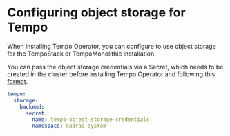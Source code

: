# Configuring object storage for Tempo

When installing Tempo Operator, you can configure to use object storage for the TempoStack or TempoMonolithic installation.

You can pass the object storage credentials via a Secret, which needs to be created in the cluster before installing Tempo Operator and following this [format](https://grafana.com/docs/tempo/latest/setup/operator/object-storage/). 

```yaml
tempo:
  storage:
    backend:
      secret:
        name: tempo-object-storage-credentials
        namespace: kadras-system
```
